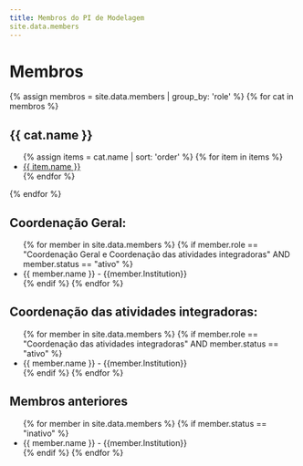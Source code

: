```yaml
---
title: Membros do PI de Modelagem
site.data.members
---
```

# Membros
{% assign membros = site.data.members | group_by: 'role' %}
{% for cat in membros %}
<h2>{{ cat.name }}</h2>
    <ul>
      {% assign items = cat.name | sort: 'order' %}
      {% for item in items %}
        <li><a href="{{ item.website }}">{{ item.name }}</a></li>
      {% endfor %}
    </ul>
{% endfor %}





## Coordenação Geral:

<ul>
    {% for member in site.data.members %}
      {% if member.role == "Coordenação Geral e Coordenação das atividades integradoras"  AND member.status == "ativo" %}
        <li>
          <a>{{ member.name }}<a/>  - {{member.Institution}}
        </li>
      {% endif %}
    {% endfor %}
</ul>


## Coordenação das atividades integradoras:

<ul>
    {% for member in site.data.members %}
      {% if member.role == "Coordenação das atividades integradoras" AND member.status == "ativo" %}
        <li>
              <a>{{ member.name }}<a/>  - {{member.Institution}}
        </li>
      {% endif %}
    {% endfor %}
</ul>

## Membros anteriores

<ul>
    {% for member in site.data.members %}
      {% if member.status == "inativo" %}
        <li>
          <a>{{ member.name }}<a/>  - {{member.Institution}}
        </li>
      {% endif %}
    {% endfor %}
</ul>
